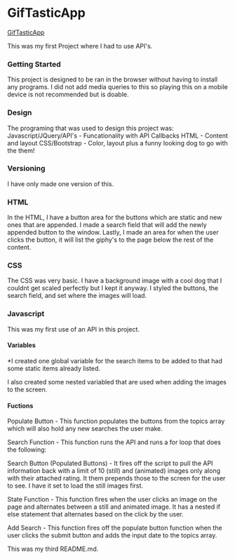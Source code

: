 # GifTasticApp

[GifTasticApp](https://brucechamblee.github.io/GifTasticApp/)

This was my first Project where I had to use API's. 

### Getting Started
This project is designed to be ran in the browser without having to install any programs. I did not add media queries to this so playing this on a mobile device is not recommended but is doable. 

### Design
The programing that was used to design this project was:
Javascript/JQuery/API's - Funcationality with API Callbacks 
HTML - Content and layout
CSS/Bootstrap - Color, layout plus a funny looking dog to go with the them!

### Versioning
I have only made one version of this. 

### HTML

In the HTML, I have a button area for the buttons which are static and new ones that are appended. I made a search field that will add the newly appended button to the window. Lastly, I made an area for when the user clicks the button, it will list the giphy's to the page below the rest of the content. 

### CSS
The CSS was very basic. I have a background image with a cool dog that I couldnt get scaled perfectly but I kept it anyway. I styled the buttons, the search field, and set where the images will load. 

### Javascript
This was my first use of an API in this project.

#### Variables
*I created one global variable for the search items to be added to that had some static items already listed. 

I also created some nested variabled that are used when adding the images to the screen.

#### Fuctions
Populate Button - This function populates the buttons from the topics array which will also hold any new searches the user make. 

Search Function - This function runs the API and runs a for loop that does the following:

Search Button (Populated Buttons) - It fires off the script to pull the API information back with a limit of 10 (still) and (animated) images only along with their attached rating. It them prepends those to the screen for the user to see. I have it set to load the still images first. 

State Function - This function fires when the user clicks an image on the page and alternates between a still and animated image. It has a nested if else statement that alternates based on the click by the user. 

Add Search - This function fires off the populate button function when the user clicks the submit button and adds the input date to the topics array.


This was my third README.md. 
